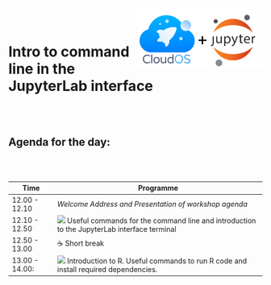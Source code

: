 
<p align="center">
  <img src="https://github.com/lifebit-ai/jax-jupyter/raw/master/img/cloudos_x_jupy.png"  width="250" align="right" >
</p>
<br/><br/>


# Intro to command line in the JupyterLab interface
<br/><br/>


## Agenda for the day:

<br/><br/>

| Time        | Programme       |
| ----------- | --------------------------------------------------------------------------- |
| 12.00 - 12.10 | _Welcome Address and Presentation of workshop agenda_ |
| 12.10 - 12.50 | <img src="https://icon-library.com/images/bash-icon/bash-icon-5.jpg"  width="25">  Useful commands for the command line and introduction to the JupyterLab interface terminal |
| 12.50 - 13.00 |:coffee: Short break |
| 13.00 - 14.00:| <img src="https://www.r-project.org/logo/Rlogo.svg"  width="25">  Introduction to R. Useful commands to run R code and install required dependencies.|

<br/><br/>                                                     

